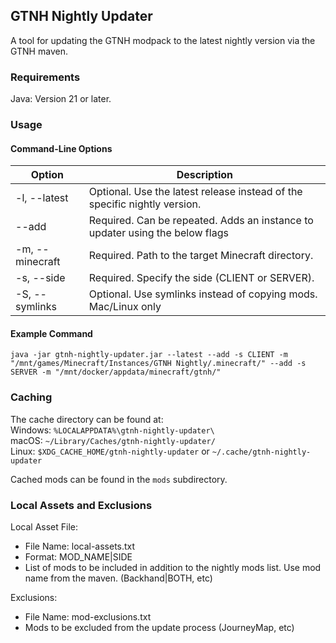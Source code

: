 
## GTNH Nightly Updater
A tool for updating the GTNH modpack to the latest nightly version via the GTNH maven.

### Requirements
Java: Version 21 or later.


### Usage
#### Command-Line Options
|Option| Description                                                               |  
|---|---------------------------------------------------------------------------|
|-l, --latest| Optional. Use the latest release instead of the specific nightly version. |  
|--add| Required. Can be repeated. Adds an instance to updater using the below flags                    |
|-m, --minecraft| Required. Path to the target Minecraft directory.                         
| -s, --side| Required. Specify the side (CLIENT or SERVER).                            |
|-S, --symlinks| Optional. Use symlinks instead of copying mods. Mac/Linux only            |  

#### Example Command

`java -jar gtnh-nightly-updater.jar --latest --add -s CLIENT -m "/mnt/games/Minecraft/Instances/GTNH Nightly/.minecraft/" --add -s SERVER -m "/mnt/docker/appdata/minecraft/gtnh/"`

### Caching
The cache directory can be found at:  
Windows: `%LOCALAPPDATA%\gtnh-nightly-updater\`  
macOS: `~/Library/Caches/gtnh-nightly-updater/`  
Linux: `$XDG_CACHE_HOME/gtnh-nightly-updater` or `~/.cache/gtnh-nightly-updater`  

Cached mods can be found in the `mods` subdirectory.

### Local Assets and Exclusions
Local Asset File:
- File Name: local-assets.txt
- Format: MOD_NAME|SIDE
- List of mods to be included in addition to the nightly mods list. Use mod name from the maven. (Backhand|BOTH, etc) 

Exclusions:  
- File Name: mod-exclusions.txt
- Mods to be excluded from the update process (JourneyMap, etc)
